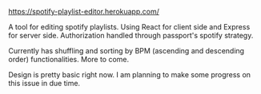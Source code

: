 https://spotify-playlist-editor.herokuapp.com/

A tool for editing spotify playlists. Using React for client side and Express for server side. Authorization handled through passport's spotify strategy.

Currently has shuffling and sorting by BPM (ascending and descending order) functionalities. More to come.

Design is pretty basic right now. I am planning to make some progress on this issue in due time.
